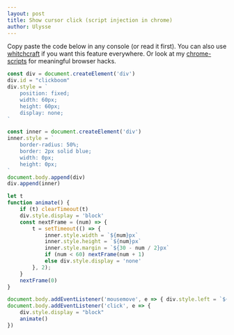```yaml
---
layout: post
title: Show cursor click (script injection in chrome)
author: Ulysse
---
```


Copy paste the code below in any console (or read it first). You can also use
[whitchcraft](https://luciopaiva.com/witchcraft/) if you want this feature
everywhere. Or look at my [chrome-scripts](https://github.com/BuonOmo/chrome-scripts)
for meaningful browser hacks.

```js
const div = document.createElement('div')
div.id = "clickboom"
div.style = `
	position: fixed;
	width: 60px;
	height: 60px;
	display: none;
`

const inner = document.createElement('div')
inner.style = `
	border-radius: 50%;
	border: 2px solid blue;
	width: 0px;
	height: 0px;
`
document.body.append(div)
div.append(inner)

let t
function animate() {
	if (t) clearTimeout(t)
	div.style.display = 'block'
	const nextFrame = (num) => {
		t = setTimeout(() => {
			inner.style.width = `${num}px`
			inner.style.height = `${num}px`
			inner.style.margin = `${30 - num / 2}px`
			if (num < 60) nextFrame(num + 1)
			else div.style.display = 'none'
		}, 2);
	}
	nextFrame(0)
}

document.body.addEventListener('mousemove', e => { div.style.left = `${e.clientX-30}px`; div.style.top = `${e.clientY-30}px` })
document.body.addEventListener('click', e => {
	div.style.display = "block"
	animate()
})
```

<script async defer>
	eval(document.querySelector('.language-js').innerText)
</script>
